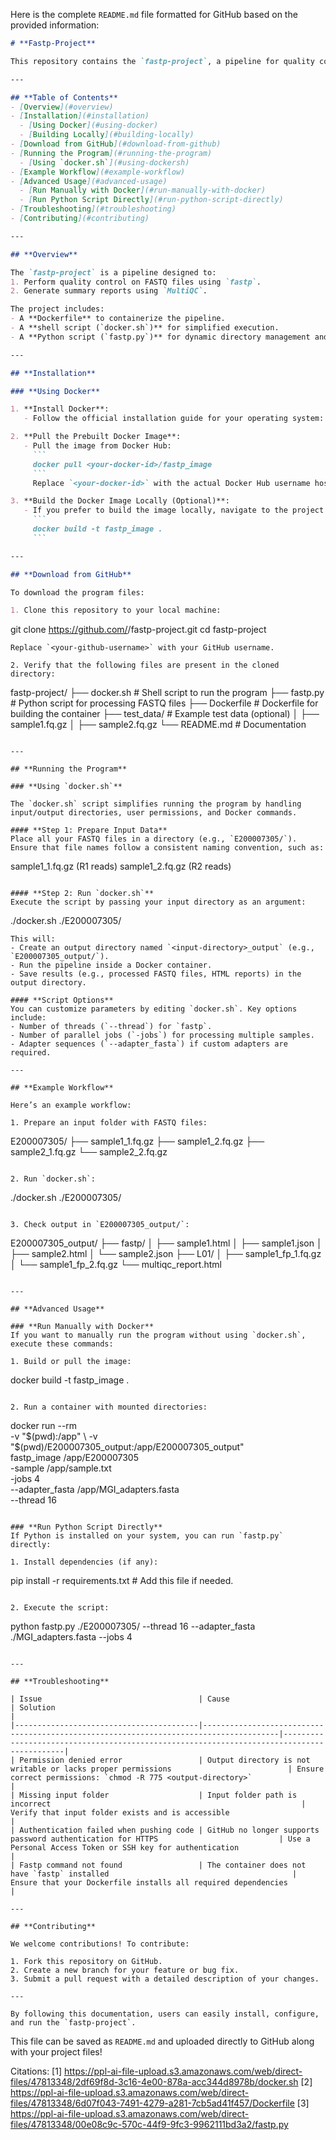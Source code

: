 Here is the complete `README.md` file formatted for GitHub based on the provided information:

```markdown
# **Fastp-Project**

This repository contains the `fastp-project`, a pipeline for quality control and preprocessing of FASTQ files using `fastp` and `MultiQC`. The project is designed for ease of use with Docker and includes scripts to streamline the workflow.

---

## **Table of Contents**
- [Overview](#overview)
- [Installation](#installation)
  - [Using Docker](#using-docker)
  - [Building Locally](#building-locally)
- [Download from GitHub](#download-from-github)
- [Running the Program](#running-the-program)
  - [Using `docker.sh`](#using-dockersh)
- [Example Workflow](#example-workflow)
- [Advanced Usage](#advanced-usage)
  - [Run Manually with Docker](#run-manually-with-docker)
  - [Run Python Script Directly](#run-python-script-directly)
- [Troubleshooting](#troubleshooting)
- [Contributing](#contributing)

---

## **Overview**

The `fastp-project` is a pipeline designed to:
1. Perform quality control on FASTQ files using `fastp`.
2. Generate summary reports using `MultiQC`.

The project includes:
- A **Dockerfile** to containerize the pipeline.
- A **shell script (`docker.sh`)** for simplified execution.
- A **Python script (`fastp.py`)** for dynamic directory management and sample processing.

---

## **Installation**

### **Using Docker**

1. **Install Docker**:
   - Follow the official installation guide for your operating system: [Docker Installation Guide](https://docs.docker.com/get-docker/).

2. **Pull the Prebuilt Docker Image**:
   - Pull the image from Docker Hub:
     ```
     docker pull <your-docker-id>/fastp_image
     ```
     Replace `<your-docker-id>` with the actual Docker Hub username hosting the image.

3. **Build the Docker Image Locally (Optional)**:
   - If you prefer to build the image locally, navigate to the project directory and run:
     ```
     docker build -t fastp_image .
     ```

---

## **Download from GitHub**

To download the program files:

1. Clone this repository to your local machine:
   ```
   git clone https://github.com/<your-github-username>/fastp-project.git
   cd fastp-project
   ```
   Replace `<your-github-username>` with your GitHub username.

2. Verify that the following files are present in the cloned directory:
   ```
   fastp-project/
   ├── docker.sh          # Shell script to run the program
   ├── fastp.py           # Python script for processing FASTQ files
   ├── Dockerfile         # Dockerfile for building the container
   ├── test_data/         # Example test data (optional)
   │   ├── sample1.fq.gz
   │   ├── sample2.fq.gz
   └── README.md          # Documentation
   ```

---

## **Running the Program**

### **Using `docker.sh`**

The `docker.sh` script simplifies running the program by handling input/output directories, user permissions, and Docker commands.

#### **Step 1: Prepare Input Data**
Place all your FASTQ files in a directory (e.g., `E200007305/`). Ensure that file names follow a consistent naming convention, such as:
```
sample1_1.fq.gz (R1 reads)
sample1_2.fq.gz (R2 reads)
```

#### **Step 2: Run `docker.sh`**
Execute the script by passing your input directory as an argument:
```
./docker.sh ./E200007305/
```
This will:
- Create an output directory named `<input-directory>_output` (e.g., `E200007305_output/`).
- Run the pipeline inside a Docker container.
- Save results (e.g., processed FASTQ files, HTML reports) in the output directory.

#### **Script Options**
You can customize parameters by editing `docker.sh`. Key options include:
- Number of threads (`--thread`) for `fastp`.
- Number of parallel jobs (`-jobs`) for processing multiple samples.
- Adapter sequences (`--adapter_fasta`) if custom adapters are required.

---

## **Example Workflow**

Here’s an example workflow:

1. Prepare an input folder with FASTQ files:
   ```
   E200007305/
   ├── sample1_1.fq.gz
   ├── sample1_2.fq.gz
   ├── sample2_1.fq.gz
   └── sample2_2.fq.gz
   ```

2. Run `docker.sh`:
   ```
   ./docker.sh ./E200007305/
   ```

3. Check output in `E200007305_output/`:
   ```
   E200007305_output/
   ├── fastp/
   │   ├── sample1.html
   │   ├── sample1.json
   │   ├── sample2.html
   │   └── sample2.json
   ├── L01/
   │   ├── sample1_fp_1.fq.gz
   │   └── sample1_fp_2.fq.gz
   └── multiqc_report.html
   ```

---

## **Advanced Usage**

### **Run Manually with Docker**
If you want to manually run the program without using `docker.sh`, execute these commands:

1. Build or pull the image:
```
docker build -t fastp_image .
```

2. Run a container with mounted directories:
```
docker run --rm \
    -v "$(pwd):/app" \
    -v "$(pwd)/E200007305_output:/app/E200007305_output" \
    fastp_image /app/E200007305 \
    -sample /app/sample.txt \
    -jobs 4 \
    --adapter_fasta /app/MGI_adapters.fasta \
    --thread 16
```

### **Run Python Script Directly**
If Python is installed on your system, you can run `fastp.py` directly:

1. Install dependencies (if any):
```
pip install -r requirements.txt  # Add this file if needed.
```

2. Execute the script:
```
python fastp.py ./E200007305/ --thread 16 --adapter_fasta ./MGI_adapters.fasta --jobs 4
```

---

## **Troubleshooting**

| Issue                                   | Cause                                                                                 | Solution                                                                                   |
|-----------------------------------------|---------------------------------------------------------------------------------------|-------------------------------------------------------------------------------------------|
| Permission denied error                 | Output directory is not writable or lacks proper permissions                          | Ensure correct permissions: `chmod -R 775 <output-directory>`                             |
| Missing input folder                    | Input folder path is incorrect                                                        | Verify that input folder exists and is accessible                                         |
| Authentication failed when pushing code | GitHub no longer supports password authentication for HTTPS                           | Use a Personal Access Token or SSH key for authentication                                 |
| Fastp command not found                 | The container does not have `fastp` installed                                         | Ensure that your Dockerfile installs all required dependencies                            |

---

## **Contributing**

We welcome contributions! To contribute:

1. Fork this repository on GitHub.
2. Create a new branch for your feature or bug fix.
3. Submit a pull request with a detailed description of your changes.

---

By following this documentation, users can easily install, configure, and run the `fastp-project`.
```

This file can be saved as `README.md` and uploaded directly to GitHub along with your project files!

Citations:
[1] https://ppl-ai-file-upload.s3.amazonaws.com/web/direct-files/47813348/2df69f8d-3c16-4e00-878a-acc344d8978b/docker.sh
[2] https://ppl-ai-file-upload.s3.amazonaws.com/web/direct-files/47813348/6d07f043-7491-4279-a281-7cb5ad41f457/Dockerfile
[3] https://ppl-ai-file-upload.s3.amazonaws.com/web/direct-files/47813348/00e08c9c-570c-44f9-9fc3-9962111bd3a2/fastp.py
